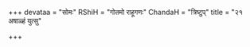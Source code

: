 +++
devataa = "सोमः"
RShiH = "गोतमो राहूगणः"
ChandaH = "त्रिष्टुप्"
title = "२१ अषाळ्हं युत्सु"

+++

